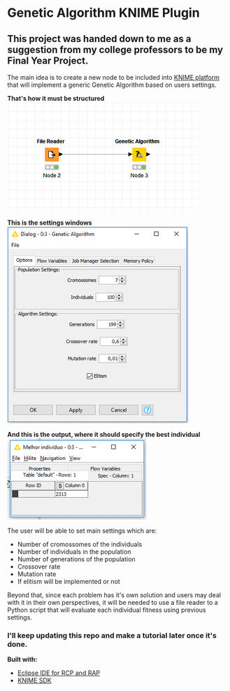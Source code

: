# Genetic Algorithm KNIME Plugin

## This project was handed down to me as a suggestion from my college professors to be my Final Year Project.

The main idea is to create a new node to be included into [KNIME platform](https://www.knime.com/) 
that will implement a generic Genetic Algorithm based on users settings.

**That's how it must be structured</br>**
![workflow](https://github.com/victorlms/GA-KNIME-plugin/blob/Development/images/workflow.png)</br>

**This is the settings windows</br>**
![settings](https://github.com/victorlms/GA-KNIME-plugin/blob/Development/images/settings.png)</br>

**And this is the output, where it should specify the best individual</br>**
![output](https://github.com/victorlms/GA-KNIME-plugin/blob/Development/images/output.png)</br>


The user will be able to set main settings which are:
- Number of cromossomes of the individuals
- Number of individuals in the population
- Number of generations of the population
- Crossover rate
- Mutation rate
- If elitism will be implemented or not

Beyond that, since each problem has it's own solution and users may deal with it in their own perspectives, it will be needed to 
use a file reader to a Python script that will evaluate each individual fitness using previous settings.

### I'll keep updating this repo and make a tutorial later once it's done.

**Built with:**
- [Eclipse IDE for RCP and RAP](https://www.eclipse.org/downloads/packages/release/2018-12/r/eclipse-ide-rcp-and-rap-developers)
- [KNIME SDK](https://github.com/KNIME/knime-sdk-setup/)
